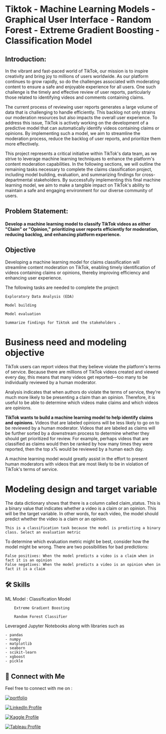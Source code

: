 
# Tiktok - Machine Learning Models - Graphical User Interface - Random Forest - Extreme Gradient Boosting - Classification Model

## Introduction:

In the vibrant and fast-paced world of TikTok, our mission is to inspire creativity and bring joy to millions of users worldwide. As our platform continues to grow rapidly, so do the challenges associated with moderating content to ensure a safe and enjoyable experience for all users. One such challenge is the timely and effective review of user reports, particularly those related to identifying videos and comments containing claims.

The current process of reviewing user reports generates a large volume of data that is challenging to handle efficiently. This backlog not only strains our moderation resources but also impacts the overall user experience. To address this issue, TikTok is actively working on the development of a predictive model that can automatically identify videos containing claims or opinions. By implementing such a model, we aim to streamline the moderation process, reduce the backlog of user reports, and prioritize them more effectively.

This project represents a critical initiative within TikTok's data team, as we strive to leverage machine learning techniques to enhance the platform's content moderation capabilities. In the following sections, we will outline the remaining tasks necessary to complete the claims classification project, including model building, evaluation, and summarizing findings for cross-departmental stakeholders. By successfully implementing this final machine learning model, we aim to make a tangible impact on TikTok's ability to maintain a safe and engaging environment for our diverse community of users.

## Problem Statement:
#### Develop a machine learning model to classify TikTok videos as either "Claim" or "Opinion," prioritizing user reports efficiently for moderation, reducing backlog, and enhancing platform experience.

## Objective
Developing a machine learning model for claims classification will streamline content moderation on TikTok, enabling timely identification of videos containing claims or opinions, thereby improving efficiency and enhancing user experience.

The following tasks are needed to complete the project:

    Exploratory Data Analysis (EDA)

    Model building

    Model evaluation

    Summarize findings for Tiktok and the stakeholders .

# Business need and modeling objective

TikTok users can report videos that they believe violate the platform's terms of service. Because there are millions of TikTok videos created and viewed every day, this means that many videos get reported—too many to be individually reviewed by a human moderator.

Analysis indicates that when authors do violate the terms of service, they're much more likely to be presenting a claim than an opinion. Therefore, it is useful to be able to determine which videos make claims and which videos are opinions.

**TikTok wants to build a machine learning model to help identify claims and opinions.** Videos that are labeled opinions will be less likely to go on to be reviewed by a human moderator. Videos that are labeled as claims will be further sorted by a downstream process to determine whether they should get prioritized for review. For example, perhaps videos that are classified as claims would then be ranked by how many times they were reported, then the top x% would be reviewed by a human each day.

A machine learning model would greatly assist in the effort to present human moderators with videos that are most likely to be in violation of TikTok's terms of service.

# Modeling design and target variable

The data dictionary shows that there is a column called claim_status. This is a binary value that indicates whether a video is a claim or an opinion. This will be the target variable. In other words, for each video, the model should predict whether the video is a claim or an opinion.

`This is a classification task because the model is predicting a binary class. Select an evaluation metric`

To determine which evaluation metric might be best, consider how the model might be wrong. There are two possibilities for bad predictions:

    False positives: When the model predicts a video is a claim when in fact it is an opinion
    False negatives: When the model predicts a video is an opinion when in fact it is a claim


## 🛠 Skills

ML Model :  Classification Model
        
        Extreme Gradient Boosting

        Random Forest Classifier

Leveraged Jupyter Notebooks along with libraries such as 

    - pandas
    - numpy
    - matplotlib
    - seaborn
    - scikit-learn
    - xgboost
    - pickle



## 🔗 Connect with Me

Feel free to connect with me on :

[![portfolio](https://img.shields.io/badge/my_portfolio-000?style=for-the-badge&logo=ko-fi&logoColor=white)](https://parthebhan143.wixsite.com/datainsights)

[![LinkedIn Profile](https://img.shields.io/badge/LinkedIn_Profile-000?style=for-the-badge&logo=linkedin&logoColor=white)](https://www.linkedin.com/in/parthebhan)

[![Kaggle Profile](https://img.shields.io/badge/Kaggle_Profile-000?style=for-the-badge&logo=kaggle&logoColor=white)](https://www.kaggle.com/parthebhan)

[![Tableau Profile](https://img.shields.io/badge/Tableau_Profile-000?style=for-the-badge&logo=tableau&logoColor=white)](https://public.tableau.com/app/profile/parthebhan.pari/vizzes)

